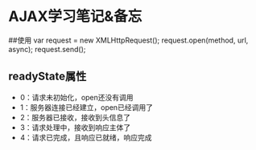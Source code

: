 # AJAX学习笔记&备忘
##使用
	var request = new XMLHttpRequest();
	request.open(method, url, async);
	request.send();
## readyState属性
- 0：请求未初始化，open还没有调用
- 1：服务器连接已经建立，open已经调用了
- 2：服务器已接收，接收到头信息了
- 3：请求处理中，接收到响应主体了
- 4：请求已完成，且响应已就绪，响应完成